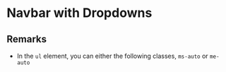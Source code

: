 # Navbar with Dropdowns

## Remarks
* In the `ul` element, you can either the following classes, `ms-auto` or `me-auto`